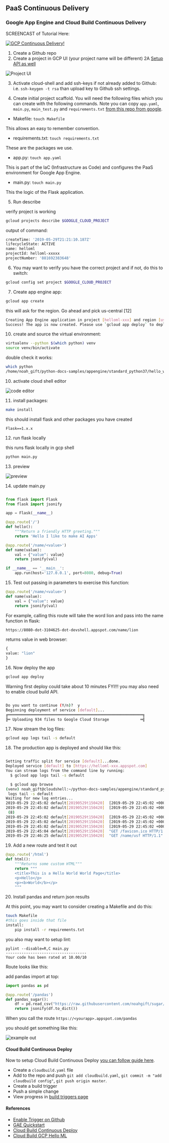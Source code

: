 ## PaaS Continuous Delivery 

### Google App Engine and Cloud Build Continuous Delivery

SCREENCAST of Tutorial Here:

[![GCP Continuous Delivery!](https://img.youtube.com/vi/_TfWdOvQXwU/0.jpg)](https://youtu.be/_TfWdOvQXwU)


1.  Create a Github repo
2.  Create a project in GCP UI (your project name will be different)
2A [Setup API as well](https://cloud.google.com/appengine/docs/standard/python3/quickstart)

![Project UI](https://user-images.githubusercontent.com/58792/58592055-8430da00-821c-11e9-976e-f9c832532a08.png)

3.  Activate cloud-shell and add ssh-keys if not already added to Github: i.e. `ssh-keygen -t rsa` than upload key to Github ssh settings.

4.  Create initial project scaffold.  You will need the following files which you can create with the following commands. Note you can copy `app.yaml`, `main.py`, `main_test.py` and `requirements.txt` [from this repo from google](https://github.com/GoogleCloudPlatform/python-docs-samples/tree/master/appengine/standard_python37/hello_world).

* Makefile: `touch Makefile`

This allows an easy to remember convention.

* requirements.txt: `touch requirements.txt`

These are the packages we use.

* app.py:  `touch app.yaml`

This is part of the IaC (Infrastructure as Code) and configures the PaaS environment for Google App Engine.

* main.py: `touch main.py`

This the logic of the Flask application.

5.  Run describe

verify project is working
```bash
gcloud projects describe $GOOGLE_CLOUD_PROJECT
```
output of command:
```bash
createTime: '2019-05-29T21:21:10.187Z'
lifecycleState: ACTIVE
name: helloml
projectId: helloml-xxxxx
projectNumber: '881692383648'
```

6.  You may want to verify you have the correct project and if not, do this to switch:

```bash
gcloud config set project $GOOGLE_CLOUD_PROJECT
```

7.  Create app engine app:

```bash
gcloud app create 
```
this will ask for the region.  Go ahead and pick us-central [12]

```bash
Creating App Engine application in project [helloml-xxx] and region [us-central]....done.
Success! The app is now created. Please use `gcloud app deploy` to deploy your first app.
```

10. create and source the virtual environment:

```bash
virtualenv --python $(which python) venv
source venv/bin/activate
```

double check it works:

```bash
which python
/home/noah_gift/python-docs-samples/appengine/standard_python37/hello_world/venv/bin/python
```

10.  activate cloud shell editor

![code editor](https://user-images.githubusercontent.com/58792/58593852-f60b2280-8220-11e9-850d-9858585be42e.png)

11.  install packages:

```bash
make install
```

this should install flask and other packages you have created

```
Flask==1.x.x
```

12.  run flask locally

this runs flask locally in gcp shell


```bash
python main.py
```

13.  preview 

![preview](https://user-images.githubusercontent.com/58792/58594280-fb1ca180-8221-11e9-8934-736b5ea05f1f.png)


14.  update main.py

```python

from flask import Flask
from flask import jsonify

app = Flask(__name__)

@app.route('/')
def hello():
    """Return a friendly HTTP greeting."""
    return 'Hello I like to make AI Apps'

@app.route('/name/<value>')
def name(value):
    val = {"value": value}
    return jsonify(val)

if __name__ == '__main__':
    app.run(host='127.0.0.1', port=8080, debug=True)
```

15.  Test out passing in parameters to exercise this function:

```python
@app.route('/name/<value>')
def name(value):
    val = {"value": value}
    return jsonify(val)
```
For example, calling this route will take the word lion and pass into the name function in flask:
```bash
https://8080-dot-3104625-dot-devshell.appspot.com/name/lion
```
returns value in web browser:
```python
{
value: "lion"
}
```
16.  Now deploy the app

```bash
gcloud app deploy
```

Warning first deploy could take about 10 minutes
FYI!!! you may also need to enable cloud build API.

```bash

Do you want to continue (Y/n)?  y
Beginning deployment of service [default]...
╔════════════════════════════════════════════════════════════╗
╠═ Uploading 934 files to Google Cloud Storage              ═╣

```


17.  Now stream the log files:

```bash
gcloud app logs tail -s default
```

18.  The production app is deployed and should like this:

```bash

Setting traffic split for service [default]...done.
Deployed service [default] to [https://helloml-xxx.appspot.com]
You can stream logs from the command line by running:
  $ gcloud app logs tail -s default

  $ gcloud app browse
(venv) noah_gift@cloudshell:~/python-docs-samples/appengine/standard_python37/hello_world (helloml-242121)$ gcloud app
 logs tail -s default
Waiting for new log entries...
2019-05-29 22:45:02 default[20190529t150420]  [2019-05-29 22:45:02 +0000] [8] [INFO] Starting gunicorn 19.9.0
2019-05-29 22:45:02 default[20190529t150420]  [2019-05-29 22:45:02 +0000] [8] [INFO] Listening at: http://0.0.0.0:8081
 (8)
2019-05-29 22:45:02 default[20190529t150420]  [2019-05-29 22:45:02 +0000] [8] [INFO] Using worker: threads
2019-05-29 22:45:02 default[20190529t150420]  [2019-05-29 22:45:02 +0000] [25] [INFO] Booting worker with pid: 25
2019-05-29 22:45:02 default[20190529t150420]  [2019-05-29 22:45:02 +0000] [27] [INFO] Booting worker with pid: 27
2019-05-29 22:45:04 default[20190529t150420]  "GET /favicon.ico HTTP/1.1" 404
2019-05-29 22:46:25 default[20190529t150420]  "GET /name/usf HTTP/1.1" 200
```

19.  Add a new route and test it out

```python
@app.route('/html')
def html():
    """Returns some custom HTML"""
    return """
    <title>This is a Hello World World Page</title>
    <p>Hello</p>
    <p><b>World</b></p>
    """
```

20.  Install pandas and return json results

At this point, you may want to consider creating a Makefile and do this:

```bash
touch Makefile
#this goes inside that file
install:
	pip install -r requirements.txt
```
you also may want to setup lint:

```
pylint --disable=R,C main.py
------------------------------------
Your code has been rated at 10.00/10

```

Route looks like this:

add pandas import at top:

```python
import pandas as pd
```

```python
@app.route('/pandas')
def pandas_sugar():
    df = pd.read_csv("https://raw.githubusercontent.com/noahgift/sugar/master/data/education_sugar_cdc_2003.csv")
    return jsonify(df.to_dict())

```

When you call the route ```https://<yourapp>.appspot.com/pandas```

you should get something like this:

![example out](https://user-images.githubusercontent.com/58792/58598673-2a3b0f00-8232-11e9-9621-9aa094511a46.png)

#### Cloud Build Continuous Deploy

Now to setup Cloud Build Continuous Deploy [you can follow guide here](https://cloud.google.com/source-repositories/docs/quickstart-triggering-builds-with-source-repositories).

* Create a `cloudbuild.yaml` file
* Add to the repo and push `git add cloudbuild.yaml`, `git commit -m "add cloudbuild config"`, `git push origin master`.
* Create a build trigger
* Push a simple change
* View progress in [build triggers page](https://console.cloud.google.com/cloud-build/triggers)

#### References

* [Enable Trigger on Github](https://cloud.google.com/cloud-build/docs/create-github-app-triggers)
* [GAE Quickstart](https://cloud.google.com/appengine/docs/standard/python3/quickstart)
* [Cloud Build Continuous Deploy](https://cloud.google.com/source-repositories/docs/quickstart-triggering-builds-with-source-repositories)
* [Cloud Build GCP Hello ML](https://github.com/noahgift/gcp-hello-ml)

